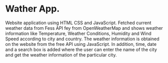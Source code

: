 # Wather App.

Website application using HTML CSS and JavaScript.
Fetched current weather data from Fess API fey from OpenWeatherMap and shows weather information like Temperature, Weather Conditions, Humidity and Wind Speed according to city and country.
  The weather information is obtained on the website from the free API using JavaScript.
In addition, time, date and a search box is added where the user can enter the name of the city and get the weather information of the particular city.